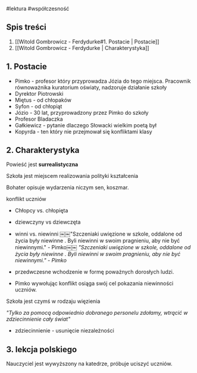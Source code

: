 #lektura #współczesność 

## Spis treści
1. [[Witold Gombrowicz - Ferdydurke#1. Postacie | Postacie]]
2. [[Witold Gombrowicz - Ferdydurke | Charakterystyka]]

## 1. Postacie 

- Pimko - profesor który przyprowadza Józia do tego miejsca. Pracownik równoważnika kuratorium oświaty, nadzoruje działanie szkoły
- Dyrektor Piotrowski
- Miętus - od chłopaków
- Syfon - od chłopiąt
- Józio - 30 lat, przyprowadzony przez Pimko do szkoły
- Profesor Bladaczka
- Gałkiewicz - pytanie dlaczego Słowacki wielkim poetą był
- Kopyrda - ten który nie przejmował się konfliktami klasy
## 2. Charakterystyka

Powieść jest **surrealistyczna**

Szkoła jest miejscem realizowania polityki kształcenia

Bohater opisuje wydarzenia niczym sen, koszmar. 

konflikt uczniów
- Chłopcy vs. chłopięta
- dziewczyny vs dziewczęta
- winni vs. niewinni
￼￼"Szczeniaki uwięzione w szkole, oddalone od życia były niewinne . Byli niewinni w swoim pragnieniu, aby nie być niewinnymi." - Pimko￼￼
*"Szczeniaki uwięzione w szkole, oddalone od życia były niewinne . Byli niewinni w swoim pragnieniu, aby nie być niewinnymi." - Pimko*

- przedwczesne wchodzenie w formę poważnych dorosłych ludzi.
- Pimko wywołując konflikt osiąga swój cel pokazania niewinności uczniów.

Szkoła jest czymś w rodzaju więzienia

*"Tylko za pomocą odpowiednio dobranego personelu zdołamy, wtrącić w zdziecinnienie cały świat"*

- zdziecinnienie - usunięcie niezależności
## 3. lekcja polskiego

Nauczyciel jest wywyższony na katedrze, próbuje uciszyć uczniów.

